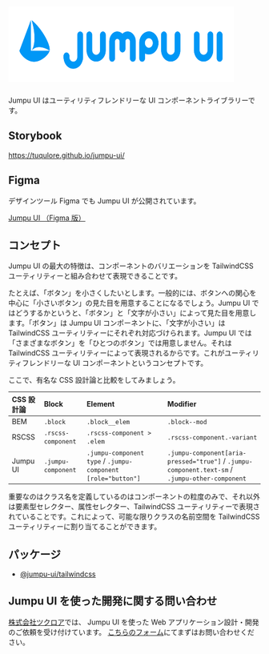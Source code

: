 # <img alt="Jumpu UI" src="./docs/logo.svg" width="450" height="150">

Jumpu UI はユーティリティフレンドリーな UI コンポーネントライブラリーです。

## Storybook

https://tuqulore.github.io/jumpu-ui/

## Figma

デザインツール Figma でも Jumpu UI が公開されています。

[Jumpu UI （Figma 版）](https://www.figma.com/community/file/1042706969451783914)

## コンセプト

Jumpu UI の最大の特徴は、コンポーネントのバリエーションを TailwindCSS ユーティリティーと組み合わせて表現できることです。

たとえば、「ボタン」を小さくしたいとします。一般的には、ボタンへの関心を中心に「小さいボタン」の見た目を用意することになるでしょう。Jumpu UI ではどうするかというと、「ボタン」と「文字が小さい」によって見た目を用意します。「ボタン」は Jumpu UI コンポーネントに、「文字が小さい」は TailwindCSS ユーティリティーにそれぞれ対応づけられます。Jumpu UI では「さまざまなボタン」を「ひとつのボタン」では用意しません。それは TailwindCSS ユーティリティーによって表現されるからです。これがユーティリティフレンドリーな UI コンポーネントというコンセプトです。

ここで、有名な CSS 設計論と比較をしてみましょう。

| CSS 設計論 | Block              | Element                                                      | Modifier                                                                                        |
| :--------- | :----------------- | :----------------------------------------------------------- | :---------------------------------------------------------------------------------------------- |
| BEM        | `.block`           | `.block__elem`                                               | `.block--mod`                                                                                   |
| RSCSS      | `.rscss-component` | `.rscss-component > .elem`                                   | `.rscss-component.-variant`                                                                     |
| Jumpu UI   | `.jumpu-component` | `.jumpu-component type` / `.jumpu-component [role="button"]` | `.jumpu-component[aria-pressed="true"]` / `.jumpu-component.text-sm` / `.jumpu-other-component` |

重要なのはクラス名を定義しているのはコンポーネントの粒度のみで、それ以外は要素型セレクター、属性セレクター、TailwindCSS ユーティリティーで表現されていることです。これによって、可能な限りクラスの名前空間を TailwindCSS ユーティリティーに割り当てることができます。

## パッケージ

- [@jumpu-ui/tailwindcss](./packages/tailwindcss/README.md)

## Jumpu UI を使った開発に関する問い合わせ

[株式会社ツクロア](https://tuqulore.com/)では、 Jumpu UI を使った Web アプリケーション設計・開発のご依頼を受け付けています。 [こちらのフォーム](https://forms.gle/saTUxAavWp2iKtei8)にてまずはお問い合わせください。

